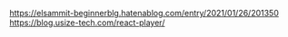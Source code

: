 https://elsammit-beginnerblg.hatenablog.com/entry/2021/01/26/201350
https://blog.usize-tech.com/react-player/
